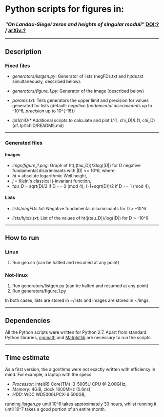# Python scripts for figures in:
### *"On Landau-Siegel zeros and heights of singular moduli"* [DOI:?](https://doi.org/?) / [arXiv:?](https://arxiv.org/abs/?)

----
## Description
### Fixed files
* *generators/listgen.py*: Generator of lists (negFDs.txt and hjtds.txt simultaneously, described below).

* *generators/figure_1.py*: Generator of the image (described below)

* *params.txt:* Tells generators the upper limit and precision for values generated for lists (default: *negative fundamental discriminants* up to -10^6, *precision* up to 10^{-16})

* *lpl1chiD/\** Additional scripts to calculate and plot L'(1, chi\_D)/L(1, chi\_D) (cf. lpl1chiD/README.md)

----
### Generated files
#### Images
* *imgs/figure\_1.png:* Graph of ht(j(tau\_D))/3log(|D|) for D negative fundamental discriminants with |D| <= 10^6, where:
 * *ht* = absolute logarithmic Weil height,
 * *j* = Klein's classical j-invariant function,
 * *tau_D* = sqrt(D)/2 if D == 0 (mod 4), (-1+sqrt(D))/2 if D == 1 (mod 4),


#### Lists
* *lists/negFDs.txt:* Negative fundamental discriminants for D > -10^6

* *lists/hjtds.txt:* List of the values of ht(j(tau_D))/log(|D|) for D > -10^6

----
## How to run

### Linux
 1. Run gen.sh (can be halted and resumed at any point)
 
### Not-linux
 1. Run generators/listgen.py (can be halted and resumed at any point)
 2. Run generators/figure_1.py
 
In both cases, lists are stored in ~/lists and images are stored in ~/imgs.

----
## Dependencies

All the Python scripts were written for Python 2.7. Apart from standard Python libraries, [mpmath](http://mpmath.org/) and [Matplotlib](https://matplotlib.org/) are necessary to run the scripts.

----
## Time estimate

As a first version, the algorithms were not exactly written with efficiency in mind. For example, a laptop with the specs

* *Processor:* Intel(R) Core(TM) i3-5005U CPU @ 2.00GHz,
* *Memory:* 4GiB, clock 1600MHz (0.6ns),
* *HDD:* WDC WD5000LPCX-6 500GB,

running *listgen.py* until 10^6 takes approximately 30 hours, whilst running it until 10^7 takes a good portion of an entire month.
